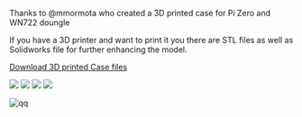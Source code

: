 Thanks to @mmormota who created a 3D printed case for Pi Zero and WN722 doungle

If you have a 3D printer and want to print it you there are STL files as well as Solidworks file for further enhancing the model.

[Download 3D printed Case files](https://googledrive.com/host/0B8ke2EKPqvORMFAtSU1RbmxENHM/wifibroadcast_3d_printed_case.zip)

![](https://googledrive.com/host/0B8ke2EKPqvORMFAtSU1RbmxENHM/case1.jpg)
![](https://googledrive.com/host/0B8ke2EKPqvORMFAtSU1RbmxENHM/case2.jpg)
![](https://googledrive.com/host/0B8ke2EKPqvORMFAtSU1RbmxENHM/case3.jpg)
![](https://googledrive.com/host/0B8ke2EKPqvORMFAtSU1RbmxENHM/case4.jpg)

![qq](https://googledrive.com/host/0B8ke2EKPqvORMFAtSU1RbmxENHM/case4.jpg)